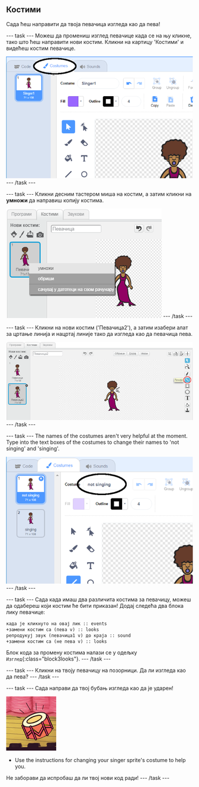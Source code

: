 ## Костими

Сада ћеш направити да твоја певачица изгледа као да пева!

\--- task \--- Можеш да промениш изглед певачице када се на њу кликне, тако што ћеш направити нови костим. Кликни на картицу 'Костими' и видећеш костим певачице.

![снимак екрана](images/band-singer-costume-annotated.png) \--- /task \---

\--- task \--- Кликни десним тастером миша на костим, а затим кликни на **умножи** да направиш копију костима.

![снимак екрана](images/band-singer-duplicate.png) \--- /task \---

\--- task \--- Кликни на нови костим ('Певачица2'), а затим изабери алат за цртање линија и нацртај линије тако да изгледа као да певачица пева.

![снимак екрана](images/band-singer-click.png) \--- /task \---

\--- task \--- The names of the costumes aren't very helpful at the moment. Type into the text boxes of the costumes to change their names to 'not singing' and 'singing'.

![снимак екрана](images/band-singer-name-annotated.png) \--- /task \---

\--- task \--- Сада када имаш два различита костима за певачицу, можеш да одабереш који костим ће бити приказан! Додај следећа два блока лику певачице:

```blocks3
када је кликнуто на овај лик :: events
+замени костим са (пева v) :: looks
репродукуј звук (певачица1 v) до краја :: sound
+замени костим са (не пева v) :: looks
```

Блок кода за промену костима налази се у одељку `Изглед`{:class="block3looks"}. \--- /task \---

\--- task \--- Кликни на твоју певачицу на позорници. Да ли изгледа као да пева? \--- /task \---

\--- task \--- Сада направи да твој бубањ изгледа као да је ударен!

![снимак екрана](images/band-drum-final.png)

- Use the instructions for changing your singer sprite's costume to help you.

Не заборави да испробаш да ли твој нови код ради! \--- /task \---